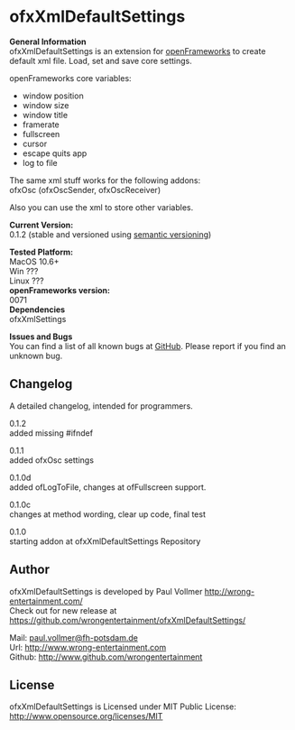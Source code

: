# ofxXmlDefaultSettings


**General Information**  
ofxXmlDefaultSettings is an extension for [openFrameworks](http://www.openframeworks.cc/) to create default xml file. Load, set and save core settings.  
  
openFrameworks core variables:  
- window position  
- window size  
- window title  
- framerate  
- fullscreen  
- cursor  
- escape quits app  
- log to file  
  
The same xml stuff works for the following addons:  
ofxOsc (ofxOscSender, ofxOscReceiver)  
  
Also you can use the xml to store other variables.  
  
**Current Version:**  
0.1.2 (stable and versioned using [semantic versioning](http://semver.org/))   
  
**Tested Platform:**  
MacOS 10.6+   
Win ???  
Linux ???  
**openFrameworks version:**  
0071  
**Dependencies**  
ofxXmlSettings  

**Issues and Bugs**  
You can find a list of all known bugs at [GitHub](https://github.com/wrongentertainment/ofxXmlDefaulSettings/issues). Please report if you find an unknown bug.  


## Changelog  
A detailed changelog, intended for programmers.  
  
0.1.2  
added missing #ifndef  
  
0.1.1  
added ofxOsc settings  
  
0.1.0d  
added ofLogToFile, changes at ofFullscreen support.  
  
0.1.0c  
changes at method wording, clear up code, final test  
  
0.1.0  
starting addon at ofxXmlDefaultSettings Repository  
  
  
## Author  
ofxXmlDefaultSettings is developed by Paul Vollmer http://wrong-entertainment.com/  
Check out for new release at https://github.com/wrongentertainment/ofxXmlDefaultSettings/  
  
Mail: paul.vollmer@fh-potsdam.de  
Url: http://www.wrong-entertainment.com  
Github: http://www.github.com/wrongentertainment  


## License 
ofxXmlDefaultSettings is Licensed under MIT Public License: http://www.opensource.org/licenses/MIT